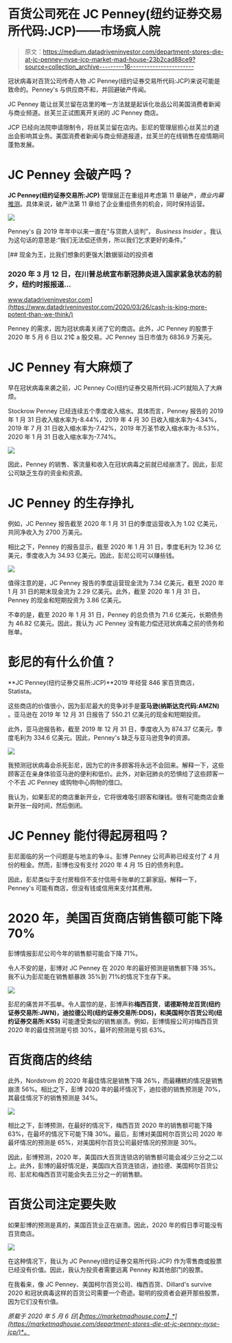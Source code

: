 # 百货公司死在 JC Penney(纽约证券交易所代码:JCP)——市场疯人院

> 原文：<https://medium.datadriveninvestor.com/department-stores-die-at-jc-penney-nyse-jcp-market-mad-house-23b2cad88ce9?source=collection_archive---------16----------------------->

冠状病毒对百货公司传奇人物 JC Penney(纽约证券交易所代码:JCP)来说可能是致命的。Penney's 与供应商不和，并回避破产传闻。

JC Penney 能让丝芙兰留在店里的唯一方法就是起诉化妆品公司美国消费者新闻与商业频道。丝芙兰正试图离开关闭的 JC Penney 商店。

JCP 已经向法院申请限制令，将丝芙兰留在店内。彭尼的管理层担心丝芙兰的退出会影响其业务。美国消费者新闻与商业频道报道，丝芙兰的在线销售在疫情期间蓬勃发展。

# JC Penney 会破产吗？

**JC Penney(纽约证券交易所:JCP)** 管理层正在重组并考虑第 11 章破产，*商业内幕* [推测](https://www.businessinsider.com/exclusive-jc-penney-explores-bankruptcy-as-hopes-for-recovery-fade-sources-2020-4)。具体来说，破产法第 11 章给了企业重组债务的机会，同时保持运营。

![](img/33befec73f2ed07b723fee164bdb7669.png)

Penney's 自 2019 年年中以来一直在“与贷款人谈判”， *Business Insider* 。我认为这句话的意思是:“我们无法偿还债务，所以我们乞求更好的条件。”

[](https://www.datadriveninvestor.com/2020/03/26/cash-is-king-more-potent-than-we-think/) [## 现金为王，比我们想象的更强大|数据驱动的投资者

### 2020 年 3 月 12 日，在川普总统宣布新冠肺炎进入国家紧急状态的前夕，纽约时报报道…

www.datadriveninvestor.com](https://www.datadriveninvestor.com/2020/03/26/cash-is-king-more-potent-than-we-think/) 

Penney 的需求，因为冠状病毒关闭了它的商店。此外，JC Penney 的股票于 2020 年 5 月 6 日以 21₵ a 股交易。JC Penney 当日市值为 6836.9 万美元。

# JC Penney 有大麻烦了

早在冠状病毒来袭之前，JC Penney Co(纽约证券交易所代码:JCP)就陷入了大麻烦。

Stockrow Penney 已经连续五个季度收入缩水。具体而言，Penney 报告的 2019 年 1 月 31 日收入缩水率为-8.44%，2019 年 4 月 30 日收入缩水率为-4.34%，2019 年 7 月 31 日收入缩水率为-7.42%，2019 年万圣节收入缩水率为-8.53%，2020 年 1 月 31 日收入缩水率为-7.74%。

![](img/8e7622396a9faaf062d1cd08ee5f937b.png)

因此，Penney 的销售、客流量和收入在冠状病毒之前就已经崩溃了。因此，彭尼公司缺乏生存的资金和资源。

# JC Penney 的生存挣扎

例如，JC Penney 报告截至 2020 年 1 月 31 日的季度运营收入为 1.02 亿美元，共同净收入为 2700 万美元。

相比之下，Penney 的报告显示，截至 2020 年 1 月 31 日，季度毛利为 12.36 亿美元，季度收入为 34.93 亿美元。因此，彭尼公司可以赚些钱。

![](img/3fbc288ea79f2dfed00b3f48db7bf186.png)

值得注意的是，JC Penney 报告的季度运营现金流为 7.34 亿美元，截至 2020 年 1 月 31 日的期末现金流为 2.29 亿美元。此外，截至 2020 年 1 月 31 日，Penney 的现金和短期投资为 3.86 亿美元。

不幸的是，截至 2020 年 1 月 31 日，Penney 的总负债为 71.6 亿美元，长期债务为 46.82 亿美元。因此，我认为 JC Penney 没有能力偿还冠状病毒之前的债务和账单。

# 彭尼的有什么价值？

**JC Penney(纽约证券交易所:JCP)**2019 年经营 846 家百货商店，Statista。

这些商店的价值很小，因为彭尼最大的竞争对手是**亚马逊(纳斯达克代码:AMZN)** 。亚马逊在 2019 年 12 月 31 日报告了 550.21 亿美元的现金和短期投资。

此外，亚马逊报告称，截至 2019 年 12 月 31 日，季度收入为 874.37 亿美元，季度毛利为 334.6 亿美元。因此，Penney's 缺乏与亚马逊竞争的资源。

![](img/721d06fad5f9a4ec9f33eb0a0f4848c2.png)

我预测冠状病毒会杀死彭尼，因为它的许多顾客将永远不会回来。解释一下，这些顾客正在亲身体验亚马逊的便利和低价。此外，对新冠肺炎的恐惧给了这些顾客一个不去 JC Penney 或购物中心购物的借口。

我认为，如果彭尼的商店重新开业，它将很难吸引顾客和赚钱。很有可能商店会重新开张一段时间，然后倒闭。

# JC Penney 能付得起房租吗？

彭尼面临的另一个问题是与地主的争斗。彭博 Penney 公司声称已经支付了 4 月份的租金。然而，彭博也没有支付 2020 年 4 月 15 日的债务利息。

因此，彭尼类似于支付房租但不支付信用卡账单的工薪家庭。解释一下，Penney's 可能有商店，但没有钱或信用来支付其费用。

# 2020 年，美国百货商店销售额可能下降 70%

彭博情报彭尼公司今年的销售额可能会下降 71%。

令人不安的是，彭博对 JC Penney 在 2020 年的最好预测是销售额下降 35%。我不认为彭尼能在销售额暴跌 35%到 71%的情况下生存下来。

![](img/4df57e81c08a50fcbd2a8977adf4eab1.png)

彭尼的痛苦并不孤单。令人震惊的是，彭博声称**梅西百货**，**诺德斯特龙百货(纽约证券交易所:JWN)，迪拉德公司(纽约证券交易所:DDS)，**和**美国柯尔百货公司(纽约证券交易所:KSS)** 可能遭受类似的销售崩溃。例如，彭博情报公司对梅西百货 2020 年的最佳预测是亏损 30%，最坏的预测是亏损 63%。

# 百货商店的终结

此外，Nordstrom 的 2020 年最佳情况是销售下降 26%，而最糟糕的情况是销售崩溃 56%。相比之下，彭博 2020 年的最坏情况下，迪拉德的销售预测是 70%，其最佳情况下的销售预测是 34%。

![](img/84cb6bab3febc0ef46cf8f3a8f83610d.png)

相比之下，彭博预测，在最好的情况下，梅西百货 2020 年的销售额可能下降 63%，在最坏的情况下可能下降 30%。最后，彭博对美国柯尔百货公司 2020 年最坏情况的预测是 65%，对美国柯尔百货公司最好情况的预测是 30%。

因此，彭博预测，2020 年，美国四大百货连锁店的销售额可能会减少三分之二以上。此外，彭博的最好情况是，美国四大百货连锁店，迪拉德、美国柯尔百货公司、彭尼和梅西百货可能会失去三分之一的销售额。

# 百货公司注定要失败

如果彭博的预测是真的，美国百货业正在崩溃。因此，2020 年的假日季可能没有百货商店。

![](img/a096c191209f58e1a3ff034d7da0b18f.png)

在这种情况下，我认为 JC Penney(纽约证券交易所代码:JCP) 作为零售商或股票已经没有价值。因此，我认为投资者需要远离 Penney 和其他部门的股票。

在我看来，像 JC Penney、美国柯尔百货公司、梅西百货、Dillard's survive 2020 和冠状病毒这样的百货公司需要一个奇迹。聪明的投资者会避开那些股票，因为它们没有价值。

*原载于 2020 年 5 月 6 日*[*【https://marketmadhouse.com】*](https://marketmadhouse.com/department-stores-die-at-jc-penney-nyse-jcp/)*。*